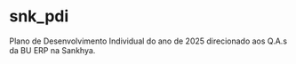 # snk_pdi

Plano de Desenvolvimento Individual do ano de 2025 direcionado aos Q.A.s da BU ERP na Sankhya.
